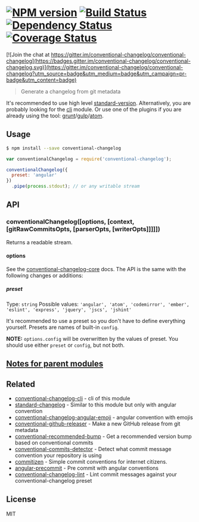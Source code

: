 #  [![NPM version][npm-image]][npm-url] [![Build Status][travis-image]][travis-url] [![Dependency Status][daviddm-image]][daviddm-url] [![Coverage Status][coveralls-image]][coveralls-url]

[![Join the chat at https://gitter.im/conventional-changelog/conventional-changelog](https://badges.gitter.im/conventional-changelog/conventional-changelog.svg)](https://gitter.im/conventional-changelog/conventional-changelog?utm_source=badge&utm_medium=badge&utm_campaign=pr-badge&utm_content=badge)

> Generate a changelog from git metadata

It's recommended to use high level [standard-version](https://github.com/conventional-changelog/standard-version).
Alternatively, you are probably looking for the [cli](https://github.com/conventional-changelog/conventional-changelog-cli) module.
Or use one of the plugins if you are already using the tool:  [grunt](https://github.com/btford/grunt-conventional-changelog)/[gulp](https://github.com/conventional-changelog/gulp-conventional-changelog)/[atom](https://github.com/conventional-changelog/atom-conventional-changelog).


## Usage

```sh
$ npm install --save conventional-changelog
```

```js
var conventionalChangelog = require('conventional-changelog');

conventionalChangelog({
  preset: 'angular'
})
  .pipe(process.stdout); // or any writable stream
```


## API

### conventionalChangelog([options, [context, [gitRawCommitsOpts, [parserOpts, [writerOpts]]]]])

Returns a readable stream.

#### options

See the [conventional-changelog-core](https://github.com/conventional-changelog/conventional-changelog-core) docs. The API is the same with the following changes or additions:

##### preset

Type: `string` Possible values: `'angular', 'atom', 'codemirror', 'ember', 'eslint', 'express', 'jquery', 'jscs', 'jshint'`

It's recommended to use a preset so you don't have to define everything yourself. Presets are names of built-in `config`.

**NOTE:** `options.config` will be overwritten by the values of preset. You should use either `preset` or `config`, but not both.


## [Notes for parent modules](https://github.com/conventional-changelog/conventional-changelog-core#notes-for-parent-modules)


## Related

- [conventional-changelog-cli](https://github.com/conventional-changelog/conventional-changelog-cli) - cli of this module
- [standard-changelog](https://github.com/conventional-changelog/standard-changelog) - Similar to this module but only with angular convention
- [conventional-changelog-angular-emoji](https://github.com/ellerbrock/conventional-changelog-angular-emoji) - angular convention with emojis
- [conventional-github-releaser](https://github.com/conventional-changelog/conventional-github-releaser) - Make a new GitHub release from git metadata
- [conventional-recommended-bump](https://github.com/conventional-changelog/conventional-recommended-bump) - Get a recommended version bump based on conventional commits
- [conventional-commits-detector](https://github.com/conventional-changelog/conventional-commits-detector) - Detect what commit message convention your repository is using
- [commitizen](https://github.com/commitizen/cz-cli) - Simple commit conventions for internet citizens.
- [angular-precommit](https://github.com/ajoslin/angular-precommit) - Pre commit with angular conventions
- [conventional-changelog-lint](https://github.com/marionebl/conventional-changelog-lint) - Lint commit messages against your conventional-changelog preset


## License

MIT


[npm-image]: https://badge.fury.io/js/conventional-changelog.svg
[npm-url]: https://npmjs.org/package/conventional-changelog
[travis-image]: https://travis-ci.org/conventional-changelog/conventional-changelog.svg?branch=master
[travis-url]: https://travis-ci.org/conventional-changelog/conventional-changelog
[daviddm-image]: https://david-dm.org/conventional-changelog/conventional-changelog.svg?theme=shields.io
[daviddm-url]: https://david-dm.org/conventional-changelog/conventional-changelog
[coveralls-image]: https://coveralls.io/repos/conventional-changelog/conventional-changelog/badge.svg
[coveralls-url]: https://coveralls.io/r/conventional-changelog/conventional-changelog
